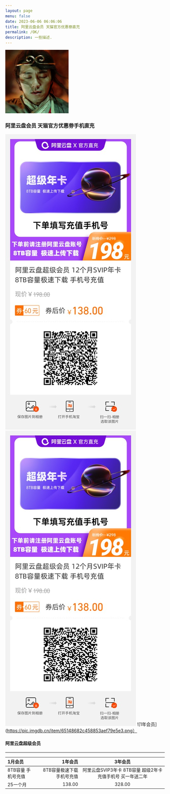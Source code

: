 ```yaml
---
layout: page
menu: false
date: 2023-06-06 06:06:06
title: 阿里云盘会员 天猫官方优惠劵直充
permalink: /OK/
description: 一些描述.
---
```

<img class="img-rounded" src="/assets/img/uploads/zhouxingchi.jpg" alt="Thiago Rossener" width="200">

### 阿里云盘会员  天猫官方优惠劵手机直充

![1年会员](/assets/img/OK/OK2.jpg)
![1年会员](/assets/img/OK/OK2.jpg)
![1年会员](https://pic.imgdb.cn/item/65148682c458853aef79e5e3.png）

#### 阿里云盘超级会员
---
| 1月会员 | 1年会员 | 3年会员 |
| :-----| ----: | :----: |
| 8TB容量 手机号充值 | 8TB容量极速下载 手机号充值 | 阿里云盘SVIP3年卡 8TB容量 超级2年卡 充值手机号 买一年送二年 |
| 25一个月| 138.00 | 328.00 |